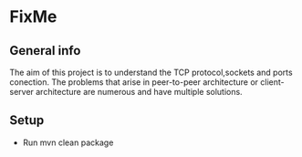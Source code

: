 # FixMe
## General info
The aim of this project is to understand the TCP protocol,sockets and ports conection. The problems that arise in peer-to-peer architecture or client-server
architecture are numerous and have multiple solutions.

## Setup
* Run mvn clean package
